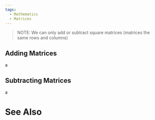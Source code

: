 ```yaml
---
tags:
  - Mathematics
  - Matrices
---
```

> NOTE: We can only add or subtract square matrices (matrices the same rows and columns)
## Adding Matrices
a

## Subtracting Matrices
a

# See Also

